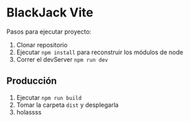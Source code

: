 # BlackJack Vite

Pasos para ejecutar proyecto:

1. Clonar repositorio
2. Ejecutar `npm install` para reconstruir los módulos de node
3. Correr el devServer `npm run dev`

## Producción

1. Ejecutar `npm run build`
2. Tomar la carpeta `dist` y desplegarla
3. holassss

